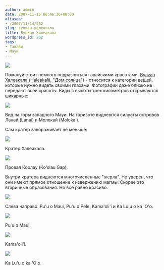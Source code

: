 ```yaml
---
author: admin
date: 2007-11-15 06:46:36+00:00
aliases:
- /2007/11/14/262
slug: вулкан-халеакала
title: Вулкан Халеакала
wordpress_id: 262
tags:
- Гавайи
- Мауи
---
```


![](/2007/11/haleakala.png)

Пожалуй стоит немного подразниться гавайскими красотами. [Вулкан Халеакала (Haleakalā, "Дом солнца")](http://en.wikipedia.org/wiki/Haleakala) - относится к категории вещей, которые нужно видеть своими глазами. Фотографии даже близко не передают всей красоты. Виды с высоты трех километров открываются шикарные:

[![](/2007/11/haleakala_02.thumbnail.jpg)](/2007/11/haleakala_02.jpg)

Вид на горы западного Мауи. На горизоте виднеются силуэты островов Ланай (Lanai) и Молокай (Molokai).

Сам кратер завораживает не меньше:

[![](/2007/11/haleakala_04.thumbnail.jpg)](/2007/11/haleakala_04.jpg)

Кратер Халеакала.

[![](/2007/11/haleakala_03.thumbnail.jpg)](/2007/11/haleakala_03.jpg)

Провал Коолау (Ko'olau Gap).

Внутри кратера виднеются многочисленные "жерла". Не уверен, что они имеют прямое отношение к извержению магмы. Скорее это вторичные образования. Но все равно красиво. 

[![](/2007/11/haleakala_05.thumbnail.jpg)](/2007/11/haleakala_05.jpg)

Слева направо: Pu'u o Maui, Pu'u o Pele, Kama'oli'i и Ka Lu'u o ka 'O'o.

[![](/2007/11/haleakala_06.thumbnail.jpg)](/2007/11/haleakala_06.jpg)

Pu'u o Maui.

[![](/2007/11/haleakala_07.thumbnail.jpg)](/2007/11/haleakala_07.jpg)

Kama'oli'i.

[![](/2007/11/haleakala_08.thumbnail.jpg)](/2007/11/haleakala_08.jpg)

Ka Lu'u o ka 'O'o.
